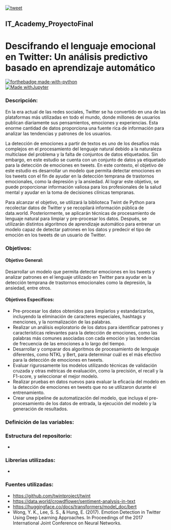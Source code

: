 [![tweet](https://twitter.com/mood_meter/status/647042395968786432/photo/1)](https://www.twittwe.com/) 

## IT_Academy_ProyectoFinal
# Descifrando el lenguaje emocional en Twitter: Un análisis predictivo basado en aprendizaje automático
[![forthebadge made-with-python](http://ForTheBadge.com/images/badges/made-with-python.svg)](https://www.python.org/)  
[![Made withJupyter](https://img.shields.io/badge/Made%20with-Jupyter-orange?style=for-the-badge&logo=Jupyter)](https://jupyter.org/try)

### Descripción:
En la era actual de las redes sociales, Twitter se ha convertido en una de las plataformas más utilizadas en todo el mundo, donde millones de usuarios publican diariamente sus pensamientos, emociones y experiencias. Esta enorme cantidad de datos proporciona una fuente rica de información para analizar las tendencias y patrones de los usuarios. 

La detección de emociones a partir de textos es uno de los desafíos más complejos en el procesamiento del lenguaje natural debido a la naturaleza multiclase del problema y la falta de conjuntos de datos etiquetados. Sin embargo, en este estudio se cuenta con un conjunto de datos ya etiquetado para la detección de emociones en tweets. En este contexto, el objetivo de este estudio es desarrollar un modelo que permita detectar emociones en los tweets con el fin de ayudar en la detección temprana de trastornos emocionales, como la depresión y la ansiedad. Al lograr este objetivo, se puede proporcionar información valiosa para los profesionales de la salud mental y ayudar en la toma de decisiones clínicas tempranas.

Para alcanzar el objetivo, se utilizará la biblioteca Twint de Python para recolectar datos de Twitter y se recopilará información pública de data.world. Posteriormente, se aplicarán técnicas de procesamiento de lenguaje natural para limpiar y pre-procesar los datos. Después, se utilizarán distintos algoritmos de aprendizaje automático para entrenar un modelo capaz de detectar patrones en los datos y predecir el tipo de emoción en los tweets de un usuario de Twitter.

### Objetivos:
#### Objetivo General:
Desarrollar un modelo que permita detectar emociones en los tweets y analizar patrones en el lenguaje utilizado en Twitter para ayudar en la detección temprana de trastornos emocionales como la depresión, la ansiedad, entre otros.

#### Objetivos Especificos:
* Pre-procesar los datos obtenidos para limpiarlos y estandarizarlos, incluyendo la eliminación de caracteres especiales, hashtags y menciones, y la normalización de las palabras.
* Realizar un análisis exploratorio de los datos para identificar patrones y características relevantes para la detección de emociones, como las palabras más comunes 
asociadas con cada emoción y las tendencias de frecuencia de las emociones a lo largo del tiempo.
* Desarrollar y comparar dos algoritmos de procesamiento de lenguaje diferentes, como NTKL y Bert, para determinar cuál es el más efectivo para la detección de emociones en tweets.
* Evaluar rigurosamente los modelos utilizando técnicas de validación cruzada y otras métricas de evaluación, como la precisión, el recall y la F1-score, y seleccionar el mejor modelo.
* Realizar pruebas en datos nuevos para evaluar la eficacia del modelo en la detección de emociones en tweets que no se utilizaron durante el entrenamiento.
* Crear una pipeline de automatización del modelo, que incluya el pre-procesamiento de los datos de entrada, la ejecución del modelo y la generación de resultados.

### Definición de las variables:


### Estructura del repositorio:
* 

### Librerias utilizadas:
* 


### Fuentes utilizadas:
*  https://github.com/twintproject/twint
*  https://data.world/crowdflower/sentiment-analysis-in-text
* https://huggingface.co/docs/transformers/model_doc/bert
* Wong, Y. K., Lee, S. S., & Hung, E. (2017). Emotion Detection in Twitter Using Deep Learning Approaches. In Proceedings of the 2017 International Joint Conference on 
Neural Networks.
